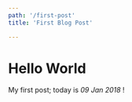 ```yaml
---
path: '/first-post'
title: 'First Blog Post'

---
```


# Hello World

My first post; today is *09 Jan 2018* ! 
